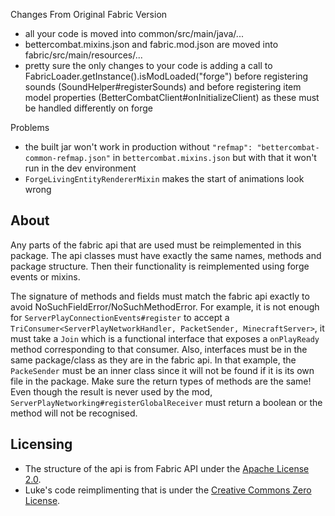 
Changes From Original Fabric Version
- all your code is moved into common/src/main/java/...
- bettercombat.mixins.json and fabric.mod.json are moved into fabric/src/main/resources/...
- pretty sure the only changes to your code is adding a call to FabricLoader.getInstance().isModLoaded("forge") before registering sounds (SoundHelper#registerSounds) and before registering item model properties (BetterCombatClient#onInitializeClient) as these must be handled differently on forge

Problems 
- the built jar won't work in production without `"refmap": "bettercombat-common-refmap.json"` in `bettercombat.mixins.json` but with that it won't run in the dev environment
- `ForgeLivingEntityRendererMixin` makes the start of animations look wrong

## About

Any parts of the fabric api that are used must be reimplemented in this package. 
The api classes must have exactly the same names, methods and package structure.
Then their functionality is reimplemented using forge events or mixins. 

The signature of methods and fields must match the fabric api exactly to avoid NoSuchFieldError/NoSuchMethodError. 
For example, it is not enough for `ServerPlayConnectionEvents#register` to accept a `TriConsumer<ServerPlayNetworkHandler, PacketSender, MinecraftServer>`, 
it must take a `Join` which is a functional interface that exposes a `onPlayReady` method corresponding to that consumer. 
Also, interfaces must be in the same package/class as they are in the fabric api. In that example, the `PackeSender` must be an inner class since it will not be found if it is its own file in the package. 
Make sure the return types of methods are the same! Even though the result is never used by the mod, `ServerPlayNetworking#registerGlobalReceiver` must return a boolean or the method will not be recognised. 

## Licensing

- The structure of the api is from Fabric API under the [Apache License 2.0](https://github.com/FabricMC/fabric/blob/1.19.2/LICENSE). 
- Luke's code reimplimenting that is under the [Creative Commons Zero License](https://creativecommons.org/share-your-work/public-domain/cc0/).
